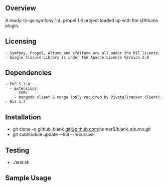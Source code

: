 Overview
------------

A ready-to-go symfony 1.4, propel 1.6 project loaded up with the sfAltumo plugin. 


Licensing
------------

    - Symfony, Propel, Altumo and sfAltumo are all under the MIT license.
    - Google Closule Library is under the Apache License Version 2.0


Dependencies
------------

    - PHP 5.3.4
      - Extensions:
        - CURL
	    - mongodb client & mongo (only required by PivotalTracker client).
	- Git 1.7

Installation
------------

   - git clone -o github_blank git@github.com:homer6/blank_altumo.git
   - git submodule update --init --recursive

Testing
------------

   - ./test.sh
   

Sample Usage
------------

	
    
    
